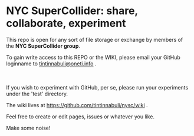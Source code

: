 # NYC SuperCollider: share, collaborate, experiment


This repo is open for any sort of file storage or exchange by members of
the **NYC SuperCollider group**.

To gain write access to this REPO or the WIKI, please email your GitHub
loginname to tintinnabuli@oneti.info .


<br> <br>
If you wish to experiment with GitHub, per se, please run your experiments
under the 'test' directory.

The wiki lives at https://github.com/tintinnabuli/nysc/wiki .

Feel free to create or edit pages, issues or whatever you like.



Make some noise!

